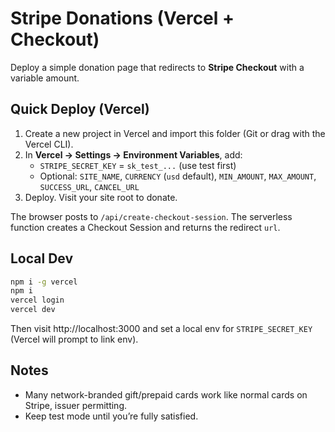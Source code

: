 # Stripe Donations (Vercel + Checkout)

Deploy a simple donation page that redirects to **Stripe Checkout** with a variable amount.

## Quick Deploy (Vercel)

1. Create a new project in Vercel and import this folder (Git or drag with the Vercel CLI).
2. In **Vercel → Settings → Environment Variables**, add:
   - `STRIPE_SECRET_KEY` = `sk_test_...` (use test first)
   - Optional: `SITE_NAME`, `CURRENCY` (`usd` default), `MIN_AMOUNT`, `MAX_AMOUNT`,
     `SUCCESS_URL`, `CANCEL_URL`
3. Deploy. Visit your site root to donate.

The browser posts to `/api/create-checkout-session`. The serverless function creates a Checkout Session and returns the redirect `url`.

## Local Dev

```bash
npm i -g vercel
npm i
vercel login
vercel dev
```

Then visit http://localhost:3000 and set a local env for `STRIPE_SECRET_KEY` (Vercel will prompt to link env).

## Notes

- Many network-branded gift/prepaid cards work like normal cards on Stripe, issuer permitting.
- Keep test mode until you’re fully satisfied.
